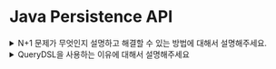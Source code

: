 # Java Persistence API

<details>
  <summary>N+1 문제가 무엇인지 설명하고 해결할 수 있는 방법에 대해서 설명해주세요.</summary>
  </br>
  <p>answer</p>
</details>


<details>
  <summary>QueryDSL을 사용하는 이유에 대해서 설명해주세요</summary>
  </br>
  <p>answer</p>
</details>